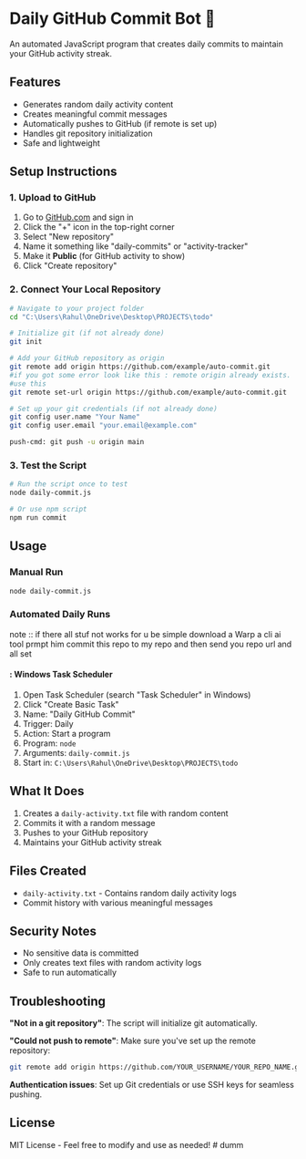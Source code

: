 # Daily GitHub Commit Bot 🤖

An automated JavaScript program that creates daily commits to maintain your GitHub activity streak.

## Features
- Generates random daily activity content
- Creates meaningful commit messages
- Automatically pushes to GitHub (if remote is set up)
- Handles git repository initialization
- Safe and lightweight

## Setup Instructions

### 1. Upload to GitHub
1. Go to [GitHub.com](https://github.com) and sign in
2. Click the "+" icon in the top-right corner
3. Select "New repository"
4. Name it something like "daily-commits" or "activity-tracker"
5. Make it **Public** (for GitHub activity to show)
6. Click "Create repository"

### 2. Connect Your Local Repository
```bash
# Navigate to your project folder
cd "C:\Users\Rahul\OneDrive\Desktop\PROJECTS\todo"

# Initialize git (if not already done)
git init

# Add your GitHub repository as origin
git remote add origin https://github.com/example/auto-commit.git
#if you got some error look like this : remote origin already exists.
#use this 
git remote set-url origin https://github.com/example/auto-commit.git

# Set up your git credentials (if not already done)
git config user.name "Your Name"
git config user.email "your.email@example.com"

push-cmd: git push -u origin main
```

### 3. Test the Script
```bash
# Run the script once to test
node daily-commit.js

# Or use npm script
npm run commit
```

## Usage

### Manual Run
```bash
node daily-commit.js
```

### Automated Daily Runs
note :: if there all stuf not works for u be simple download a Warp a cli ai tool prmpt him commit this repo to my repo and then send you repo url and all set 
#### : Windows Task Scheduler
1. Open Task Scheduler (search "Task Scheduler" in Windows)
2. Click "Create Basic Task"
3. Name: "Daily GitHub Commit"
4. Trigger: Daily
5. Action: Start a program
6. Program: `node`
7. Arguments: `daily-commit.js`
8. Start in: `C:\Users\Rahul\OneDrive\Desktop\PROJECTS\todo`


## What It Does
1. Creates a `daily-activity.txt` file with random content
2. Commits it with a random message
3. Pushes to your GitHub repository
4. Maintains your GitHub activity streak

## Files Created
- `daily-activity.txt` - Contains random daily activity logs
- Commit history with various meaningful messages

## Security Notes
- No sensitive data is committed
- Only creates text files with random activity logs
- Safe to run automatically

## Troubleshooting

**"Not in a git repository"**: The script will initialize git automatically.

**"Could not push to remote"**: Make sure you've set up the remote repository:
```bash
git remote add origin https://github.com/YOUR_USERNAME/YOUR_REPO_NAME.git
```

**Authentication issues**: Set up Git credentials or use SSH keys for seamless pushing.

## License
MIT License - Feel free to modify and use as needed!
#   d u m m 
 
 
